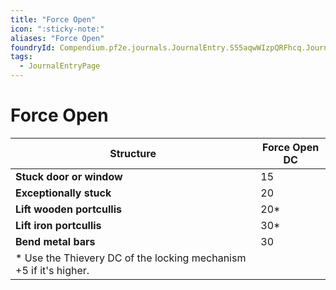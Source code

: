 ```yaml
---
title: "Force Open"
icon: ":sticky-note:"
aliases: "Force Open"
foundryId: Compendium.pf2e.journals.JournalEntry.S55aqwWIzpQRFhcq.JournalEntryPage.oM0DobZe9uEkz9kb
tags:
  - JournalEntryPage
---
```


# Force Open
  

| **Structure** | **Force Open DC** |
| --- | --- |
| **Stuck door or window** | 15 |
| **Exceptionally stuck** | 20 |
| **Lift wooden portcullis** | 20\* |
| **Lift iron portcullis** | 30\* |
| **Bend metal bars** | 30 |
| \* Use the Thievery DC of the locking mechanism +5 if it's higher. |  |